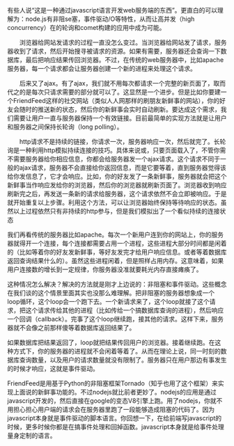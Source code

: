 有些人说“这是一种通过javascript语言开发web服务端的东西”。更直白的可以理解为：node.js有非阻se塞，事件驱动/O等特性，从而让高并发（high concurrency）在的轮询和comet构建的应用中成为可能。

　　浏览器给网站发请求的过程一直没怎么变过。当浏览器给网站发了请求，服务器收到了请求，然后开始搜寻被请求的资源。如果有需要，服务器还会查询一下数据库，最后把响应结果传回浏览器。不过，在传统的web服务器中，比如apache服务器，每一个请求都会让服务器创建一个新的进程来处理这个请求。

　　后来又了ajax。有了ajax，我们就不用每次都请求一个完整的新页面了，取而代之的是每次只请求需要的部分就可以了。这显然是一个进步。但是比如你要建一个FriendFeed这样的社交网站（类似人人网那样的刷朋友新鲜事的网站），你的好友会随时的推送新的状态，然后你的新鲜事会实时自动刷新。要达成这个需求，我们需要让用户一直与服务器保持一个有效链接。目前最简单的实现方法就是让用户和服务器之间保持长轮询（long polling）。

　　http请求不是持续的链接，你请求一次，服务器响应一次，然后就完了。长轮询是一种利用http模拟持续连接的技巧。具体来说或，只要页面载入了，不管你需不需要服务器给你相应信息，你都会给服务器发一个ajax请求。这个请求不同于一般的ajax请求，服务器不会直接给你返回信息，而是它要等着，直到服务器觉得该给你发信息了，它才会响应。比如，你的好友发了一条新鲜事，服务器就会把这个新鲜事当作响应发给你的浏览器，然后你的浏览器就刷新页面了。浏览器收到响应刷新完之后，再发送一条新的请求给服务器，这个请求依然不会立即被响应。于是就开始重复以上步骤。利用这个方法，可以让浏览器始终保持等待响应的状态。虽然以上过程依然只有非持续的http参与，但是我们模拟出了一个看似持续的连接状态

我们再看传统的服务器比如apache。每次一个新用户连到你的网站上，你的服务器就得开一个连接，每个连接都需要占用一个进程，这些进程大部分时间都是闲着的（比如等着你的好友发新鲜事，等好友发完才给用户响应信息。或者等着数据库返回查询结果什么的）。虽然这些进程闲着，但是照样占用内存。这意味着，如果用户连接数的增长到一定规律，你服务器没准就要耗光内存直接瘫痪了。

这种情况怎么解决？解决的方法就是刚才上边说的：非阻塞和事件驱动。这些概念在我们谈的这个情景里面其实也没那么难理解。把非阻塞的服务器想象成一个loop循环，这个loop会一个跑下去。一个新请求来了，这个loop就接了这个请求，把这个请求传给其他的进程（比如传给一个搞数据库查询的进程），然后响应一个回调（callback）。完事了这个loop继续跑，接其他的请求。这样下来，服务器就不会像之前那样傻等着数据库返回结果了。

如果数据库把结果返回了，loop就把结果传回用户的浏览器。接着继续跑。在这种方式下，你的服务器的进程就不会闲着等着了。从而在理论上说，同一时刻的数据库查询数量，以及用户的请求数量就没有限制了。服务器只在用户那边有事发生的时候才响应，这就是事件驱动。

FriendFeed是用基于Python的非阻塞框架Tornado（知乎也用了这个框架）来实现上面说的新鲜事功能的。不过nodejs就比前者更妙了。nodejs的应用是通过javascript开发的，然后直接在google的变态V8引擎上跑。用了nodejs，你就不用担心担心用户端的请求会在服务器里跑了一段能够造成阻塞的代码了。因为javascript本身就是事件驱动的脚本语言。你回想一下，在给前端写javascript的时候，更多时候你都是在搞事件处理和回掉函数。javascript本身就是给事件处理量身定制的语言。